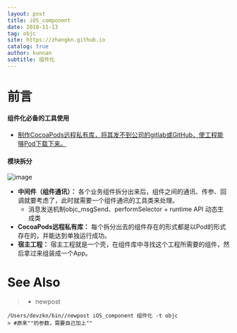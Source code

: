 ```yaml
---
layout: post
title: iOS_component
date: 2018-11-13
tag: objc
site: https://zhangkn.github.io
catalog: true
author: kunnan
subtitle: 组件化
---
```




# 前言



#### 组件化必备的工具使用



* [制作CocoaPods远程私有库，将其发不到公司的gitlab或GitHub，使工程能够Pod下载下来。](https://kunnan.github.io/2017/03/10/making_private_cocoapods/)



####  模块拆分

![image](https://ws1.sinaimg.cn/large/af39b376gy1fx6eutslo0j20rs0kuwtb.jpg)



* **中间件（组件通讯）：**
  各个业务组件拆分出来后，组件之间的通讯、传参、回调就要考虑了，此时就需要一个组件通讯的工具类来处理。
  * 消息发送机制objc_msgSend、performSelector + runtime  API 动态生成类
* **CocoaPods远程私有库：**
  每个拆分出去的组件存在的形式都是以Pod的形式存在的，并能达到单独运行成功。
* **宿主工程：**
  宿主工程就是一个壳，在组件库中寻找这个工程所需要的组件，然后拿过来组装成一个App。

# See Also 

>* newpost 
>
```
/Users/devzkn/bin//newpost iOS_component 组件化 -t objc
> #原来""的参数，需要自己加上""
```

